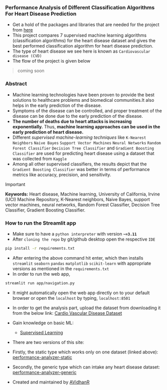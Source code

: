 ### Performance Analysis of Different Classification Algorithms For Heart Disease Prediction

- Get a hold of the packages and libraries that are needed for the project from [here](PACKAGES.md)
- This project compares 7 supervised machine learning algorithms (classification algorithms) for the heart disease dataset and gives the best performed classification algorithm for heart disease prediction.
- The type of heart disease we see here is known as `Cardiovascular disease (CVD)`
- The flow of the project is given below
> coming soon

### Abstract

- Machine learning technologies have been proven to provide the best solutions to healthcare problems and biomedical communities.It also helps in the early prediction of the disease.
- Symptoms of the disease can be controlled, and proper treatment of the disease can be done due to the early prediction of the disease.
- **The number of deaths due to heart attacks is increasing exponentially.** Thus, **machine learning approaches can be used in the early prediction of heart disease.**
- Different _supervised machine-learning techniques_ like `K-Nearest Neighbors` `Naive Bayes` `Support Vector Machines` `Neural Networks` `Random Forest Classifier` `Decision Tree Classifier` and `Gradient Boosting Classifier` are used for predicting heart disease using a dataset that was collected from `Kaggle`
- Among all other supervised classifiers, the results depict that the `Gradient Boosting Classifier` was better in terms of performance metrics like accuracy, precision, and sensitivity.
> [!IMPORTANT] 
> **Keywords:** Heart disease, Machine learning, University of California, Irvine (UCI) Machine Repository, K-Nearest neighbors, Naive Bayes, support vector machines, neural networks, Random Forest Classifier, Decision Tree Classifier, Gradient Boosting Classifier.

### How to run the Streamlit app

- Make sure to have a `python interpreter` with version **`~=3.11`**
- After `cloning the repo` by git\/github desktop open the respective `IDE`

```bash
pip install -r requirements.txt
```

- After entering the above command hit enter, which then installs `streamlit` `seaborn` `pandas` `matplotlib` `scikit-learn` with appropriate versions as mentioned in the `requirements.txt`
- In order to run the web app,

```bash
streamlit run app/navigation.py
```

- It might automatically open the web app directly on to your default browser or open the `localhost` by typing, `localhost:8501`
- In order to get the analysis part, upload the dataset from downloading it from the below link: [Cardio Vascular Disease Dataset](https://www.kaggle.com/datasets/sulianova/cardiovascular-disease-dataset)


- Gain knowledge on basic ML:
  * [Supervised Learning](https://developers.google.com/machine-learning/intro-to-ml/what-is-ml#supervised_learning)

- There are two versions of this site:
 - Firstly, the static type which works only on one dataset (linked above): [performance-analyzer-static](https://performance-analyzer-static.streamlit.app)
 - Secondly, the generic type which can intake any heart disease dataset: [performance-analyzer-generic](https://performance-analyzer-generic.streamlit.app)

- Created and maintained by [AVidhanR](https://linkedin.com/in/AVidhanR)
